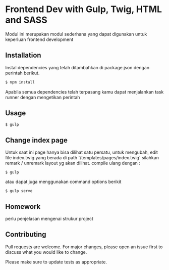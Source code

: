 # Frontend Dev with Gulp, Twig, HTML and SASS

Modul ini merupakan modul sederhana yang dapat digunakan untuk keperluan frontend development

## Installation

Instal dependencies yang telah ditambahkan di package.json dengan perintah berikut.

```bash
$ npm install
```
Apabila semua dependencies telah terpasang kamu dapat menjalankan task runner dengan 
mengetikan perintah 

## Usage

```
$ gulp

```

## Change index page
Untuk saat ini page hanya bisa dilihat satu persatu, untuk mengubah, edit file
index.twig yang berada di path '/templates/pages/index.twig'
silahkan remark / unremark layout yg akan dilihat.
compile ulang dengan :

```
$ gulp
```

atau dapat juga menggunakan command options berikit 

```
$ gulp serve
```

## Homework
perlu penjelasan mengenai strukur project

## Contributing
Pull requests are welcome. For major changes, please open an issue first to discuss what you would like to change.

Please make sure to update tests as appropriate.

## 
